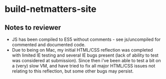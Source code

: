 # build-netmatters-site

## Notes to reviewer
- JS has been compiled to ES5 without comments - see js/uncompiled for commented and documented code.
- Due to being on Mac, my initial HTML/CSS reflection was completed with limited IE testing and several IE bugs present (lack of ability to test was considered at submission). Since then i've been able to test a bit on a (very) slow VM, and have tried to fix all major HTML/CSS issues not relating to this reflection, but some other bugs may persist.
